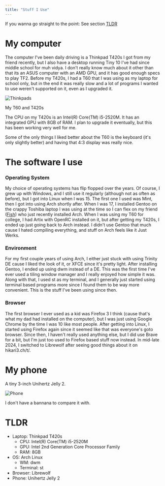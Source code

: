 ```yaml
---
title: "Stuff I Use"
---
```


If you wanna go straight to the point: See section [TLDR](#tldr)

# My computer
The computer I've been daily driving is a Thinkpad T420s I got from my friend recently, but I also have a desktop running Tiny 10 I've had since middle school for muh vidya. I don't really know much about it other than that its an ASUS computer with an AMD GPU, and it has good enough specs to play TF2. Before my T420s, I had a T60 that I was using as my laptop for school only, but in the end it was really slow and a lot of programs I wanted to use weren't supported on it, even as I upgraded it.

![Thinkpads](/img/thinkpads.png)

My T60 and T420s  

The CPU on my T420s is an Intel(R) Core(TM) i5-2520M. It has an integrated GPU with 8GB of RAM. I plan to upgrade it eventually, but this has been working very well for me.

Some of the only things I liked better about the T60 is the keyboard (it's only slightly better) and having that 4:3 display was really nice.

# The software I use

### Operating System
My choice of operating systems has flip flopped over the years. Of course, I grew up with Windows, and I still use it regularly (although not as often as before), but I got into Linux when I was 15. The first one I used was Mint, then I got into using Arch shortly after. When I was 17, I installed Gentoo on the crappy Toshiba laptop I was using at the time so I can flex on my friend ([Fish](https://i-am.fish)) who just recently installed Arch. When I was using my T60 for college, I had Artix with OpenRC installed on it, but after getting my T420s, I ended up just going back to Arch instead. I didn't use Gentoo that much cause I hated compiling everything, and stuff on Arch feels like it Just Werks.

### Environment
For my first couple years of using Arch, I either just stuck with using Trinity DE cause I liked the look of it, or XFCE since it's pretty light. After installing Gentoo, I ended up using dwm instead of a DE. This was the first time I've ever used a tiling window manager and I really enjoyed how simple it was. Along with that, I used st as my terminal, and I generally just started using terminal based programs more since I found them to be way more convenient. This is the stuff I've been using since then.

### Browser
The first browser I ever used as a kid was Firefox 3 I think (cause that's what my dad had installed on the computer), but I was just using Google Chrome by the time I was 10 like most people. After getting into Linux, I started using Firefox again since it seemed like that was everyone's goto browser. Since then, I haven't really used anything else, but I did use Brave for a bit, but I'm just too used to Firefox based stuff now instead. In mid-late 2024, I switched to Librewolf after seeing good things about it on hikari3.ch/t/.

# My phone
A tiny 3-inch Unihertz Jelly 2.

![Phone](/img/phone.JPG)

I don't have a bannana to compare it with.

# TLDR
- Laptop: Thinkpad T420s 
    - CPU: Intel(R) Core(TM) i5-2520M
    - GPU: Intel 2nd Generation Core Processor Family
    - RAM: 8GB
- OS: Arch Linux
    - WM: dwm
    - Terminal: st
- Browser: Librewolf
- Phone: Unihertz Jelly 2